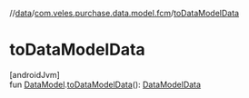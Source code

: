 //[data](../../index.md)/[com.veles.purchase.data.model.fcm](index.md)/[toDataModelData](to-data-model-data.md)

# toDataModelData

[androidJvm]\
fun [DataModel](../../../domain/domain/com.veles.purchase.domain.model.fcm/-data-model/index.md).[toDataModelData](to-data-model-data.md)(): [DataModelData](-data-model-data/index.md)

